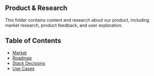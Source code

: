 Product & Research
---

This folder contains content and research about our product, including market research, product feedback, and user exploration.

Table of Contents
---

- [Market](./market.md)
- [Roadmap](./roadmap.md)
- [Stack Decisions](./stack_decisions.md)
- [Use Cases](./use_cases.md)
